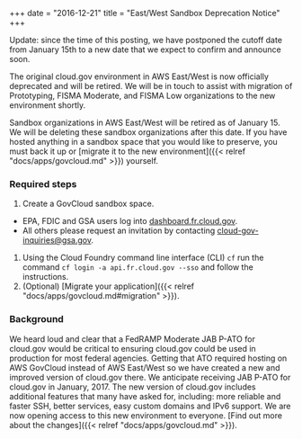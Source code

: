 +++
date = "2016-12-21"
title = "East/West Sandbox Deprecation Notice"
+++

Update: since the time of this posting, we have postponed the cutoff date from January 15th to a new date that we expect to confirm and announce soon. 

The original cloud.gov environment in AWS East/West is now officially deprecated and will be retired. We will be in touch to assist with migration of Prototyping, FISMA Moderate, and FISMA Low organizations to the new environment shortly.

Sandbox organizations in AWS East/West will be retired as of January 15. We will be deleting these sandbox organizations after this date. If you have hosted anything in a sandbox space that you would like to preserve, you must back it up or [migrate it to the new environment]({{< relref "docs/apps/govcloud.md" >}}) yourself.
<!--more-->
### Required steps

1. Create a GovCloud sandbox space.
  - EPA, FDIC and GSA users log into [dashboard.fr.cloud.gov](https://dashboard.fr.cloud.gov).
  - All others please request an invitation by contacting cloud-gov-inquiries@gsa.gov.
1. Using the Cloud Foundry command line interface (CLI) `cf` run the command `cf login -a api.fr.cloud.gov --sso` and follow the instructions.
1. (Optional) [Migrate your application]({{< relref "docs/apps/govcloud.md#migration" >}}).

### Background
We heard loud and clear that a FedRAMP Moderate JAB P-ATO for cloud.gov would be critical to ensuring cloud.gov could be used in production for most federal agencies. Getting that ATO required hosting on AWS GovCloud instead of AWS East/West so we have created a new and improved version of cloud.gov there. We anticipate receiving JAB P-ATO for cloud.gov in January, 2017. The new version of cloud.gov includes additional features that many have asked for, including: more reliable and faster SSH, better services, easy custom domains and IPv6 support. We are now opening access to this new environment to everyone. [Find out more about the changes]({{< relref "docs/apps/govcloud.md" >}}).
